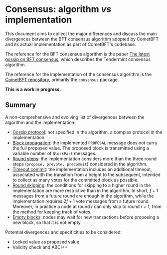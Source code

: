 # Consensus: algorithm _vs_ implementation

This document aims to collect the major differences and discuss the main
divergences between
the BFT consensus algorithm adopted by CometBFT
and its actual implementation as part of CometBFT's codebase.

The reference for the BFT consensus algorithm is the paper
[The latest gossip on BFT consensus](https://arxiv.org/abs/1807.04938),
which describes the Tendermint consensus algorithm. 

The reference for the implementation of the consensus algorithm is the
[CometBFT repository](https://github.com/cometbft/cometbft/tree/main/consensus),
primarily the `consensus` package.

**This is a work in progress.**

## Summary

A non-comprehensive and evolving list of divergences between the algorithm and the implementation:

- [Gossip protocol](#gossip-protocol): not specified in the algorithm, a
  complex protocol in the implementation
- [Block propagation](#block-propagation): the implemented `PROPOSAL` message
  does not carry the full proposed value.
  The proposed block is transmitted using a variable number of `BlockPart` messages.
- [Round steps](#round-steps): the implementation considers more than the three
  round steps (`propose, prevote, precommit`) considered in the algorithm.
- [Timeout commit](#timeout-commit): the implementation includes an additional
  timeout, associated with the transition from a height to the subsequent,
  intended to collect as many votes for the committed block as possible.
- [Round skipping](#round-skipping): the conditions for skipping to a higher
  round in the implementation are more restrictive than in the algorithm.
  In short, $f + 1$ messages from a future round are enough in the algorithm,
  while the implementation requires $2f + 1$  vote messages from a future round.
  Moreover, in practice a node at round $r$ can only skip to round $r+1$, from
  the method for keeping track of votes.
- [Empty blocks](#empty-blocks): nodes may wait for new transactions before
  proposing a new block, so that it is not empty.
 
Potential divergences and specificities to be considered: 

- Locked value as proposed value
- Validity check and ABCI++
